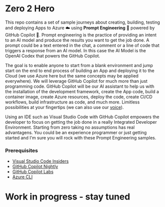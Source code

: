 # Zero 2 Hero

This repo contains a set of sample journeys about creating, building, testing and deploying Apps to Azure ☁️ using __Prompt Engineering__ 🧠 powered by GitHub Copilot 🚀.
Prompt engineering is the practice of providing an intent to an AI model and produce the results you want to get the job done. A prompt could be a text entered in the chat, a comment or a line of code that triggers a response from an AI model. In this case the AI Model is the OpenAI Codex that powers the GitHub Copilot.

The goal is to enable anyone to start from a blank environment and jump start on the end to end process of building an App and deploying it to the Cloud (we use Azure here but the same concepts may be applied everywhere). We will leverage GitHub Copilot for much more than just programming code. GitHub Copilot will be our AI assistant to help us with the installation of the development framework, create the App code, build a container image, create Azure resources, deploy the code, create CI/CD workflows, build infrastructure as code, and much more. Limitless possibilities at your fingertips (we can also use our [voice](https://githubnext.com/projects/copilot-voice/)).

Using an IDE such as Visual Studio Code with GitHub Copilot empowers the developer to focus on getting the job done in a really Integrated Developer Environment. Starting from zero taking no assumptions has real advantagens. You could be an experience programmer or just getting started and I'm sure you will rock with these Prompt Engineering samples.

### Prerequisites

- [Visual Studio Code Insiders](https://code.visualstudio.com/insiders/)
- [GitHub Copilot Nightly](https://marketplace.visualstudio.com/items?itemName=GitHub.copilot-nightly)
- [GitHub Copilot Labs](https://marketplace.visualstudio.com/items?itemName=GitHub.copilot-labs)
- [Azure CLI](https://learn.microsoft.com/en-us/cli/azure/)

# Work in progress - stay tuned
